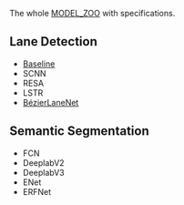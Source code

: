 The whole [MODEL_ZOO](./MODEL_ZOO.md) with specifications.

## Lane Detection

- [Baseline](/configs/lane_detection/baseline)
- SCNN
- RESA
- LSTR
- [BézierLaneNet](/configs/lane_detection/bezierlanenet)

## Semantic Segmentation

- FCN
- DeeplabV2
- DeeplabV3
- ENet
- ERFNet
